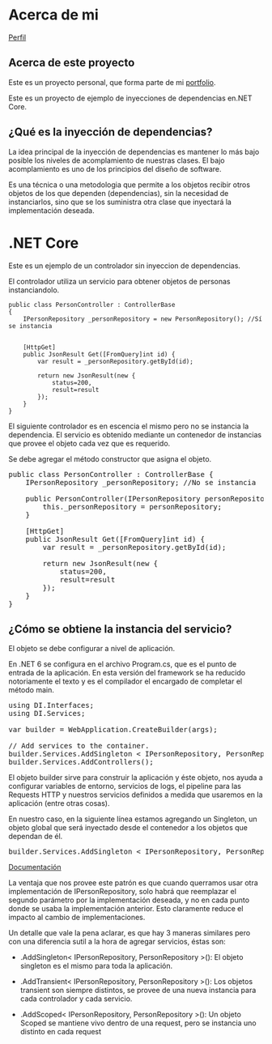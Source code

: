 # Acerca de mi 
[Perfil](https://github.com/pabloMoron/profile)

## Acerca de este proyecto
Este es un proyecto personal, que forma parte de mi [portfolio](https://github.com/pabloMoron/profile#portfolio-personal).


Este es un proyecto de ejemplo de inyecciones de dependencias en.NET Core.


## ¿Qué es la inyección de dependencias?

La idea principal de la inyección de dependencias es mantener lo más bajo posible los niveles de acomplamiento de nuestras clases. El bajo acomplamiento es uno de los principios del diseño de software. 

Es una técnica o una metodologia que permite a los objetos recibir otros objetos de los que dependen (dependencias), sin la necesidad de instanciarlos, sino que se los suministra otra clase que inyectará la implementación deseada.

# .NET Core

Este es un ejemplo de un controlador sin inyeccion de dependencias.

El controlador utiliza un servicio para obtener objetos de personas instanciandolo.

    public class PersonController : ControllerBase
    {
        IPersonRepository _personRepository = new PersonRepository(); //Sí se instancia
        

        [HttpGet]
        public JsonResult Get([FromQuery]int id) {
            var result = _personRepository.getById(id);

            return new JsonResult(new {
                status=200,
                result=result
            });
        }
    }

El siguiente controlador es en escencia el mismo pero no se instancia la dependencia. El servicio es obtenido mediante un contenedor de instancias que provee el objeto cada vez que es requerido.

Se debe agregar el método constructor que asigna el objeto.

<pre>
public class PersonController : ControllerBase {
    IPersonRepository _personRepository; //No se instancia
    
    public PersonController(IPersonRepository personRepository) {
        this._personRepository = personRepository;
    }

    [HttpGet]
    public JsonResult Get([FromQuery]int id) {
        var result = _personRepository.getById(id);

        return new JsonResult(new {
            status=200,
            result=result
        });
    }
}
</pre>

## ¿Cómo se obtiene la instancia del servicio?
El objeto se debe configurar a nivel de aplicación.

En .NET 6 se configura en el archivo Program.cs, que es el punto de entrada de la aplicación. En esta versión del framework se ha reducido notoriamente el texto y es el compilador el encargado de completar el método main.

<pre>
using DI.Interfaces;
using DI.Services;

var builder = WebApplication.CreateBuilder(args);

// Add services to the container.
builder.Services.AddSingleton < IPersonRepository, PersonRepository >();
builder.Services.AddControllers();
</pre>

El objeto builder sirve para construir la aplicación y éste objeto, nos ayuda a configurar variables de entorno, servicios de logs, el pipeline para las Requests HTTP y nuestros servicios definidos a medida que usaremos en la aplicación (entre otras cosas).

En nuestro caso, en la siguiente línea estamos agregando un Singleton, un objeto global que será inyectado desde el contenedor a los objetos que dependan de él.

<pre>
builder.Services.AddSingleton < IPersonRepository, PersonRepository >();
</pre>
[Documentación](https://docs.microsoft.com/en-us/dotnet/api/microsoft.extensions.dependencyinjection.servicecollectionserviceextensions.addsingleton?view=dotnet-plat-ext-6.0#microsoft-extensions-dependencyinjection-servicecollectionserviceextensions-addsingleton(microsoft-extensions-dependencyinjection-iservicecollection-system-type))

La ventaja que nos provee este patrón es que cuando querramos usar otra implementación de IPersonRepository, solo habrá que reemplazar el segundo parámetro por la implementación deseada, y no en cada punto donde se usaba la implementación anterior. Esto claramente reduce el impacto al cambio de implementaciones.

Un detalle que vale la pena aclarar, es que hay 3 maneras similares pero con una diferencia sutil a la hora de agregar servicios, éstas son:

- .AddSingleton< IPersonRepository, PersonRepository >():
El objeto singleton es el mismo para toda la aplicación.

- .AddTransient< IPersonRepository, PersonRepository >():
Los objetos transient son siempre distintos, se provee de una nueva instancia para cada controlador y cada servicio.

- .AddScoped< IPersonRepository, PersonRepository >(): Un objeto Scoped se mantiene vivo dentro de una request, pero se instancia uno distinto en cada request